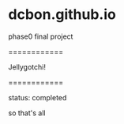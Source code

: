 # dcbon.github.io
phase0 final project

============

Jellygotchi!

============

status: completed





so that's all
